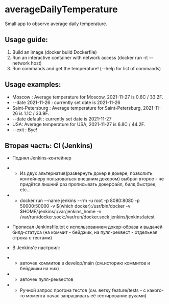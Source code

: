 # averageDailyTemperature

Small app to observe average daily temperature.

## Usage guide:
1. Build an image (docker build Dockerfile)
2. Run an interactive container with network access (docker run -it --network host)
3. Run commands and get the temperature! (--help for list of commands)



## Usage examples:
- Moscow : Average temperature for Moscow, 2021-11-27 is 0.6C / 33.2F.
- --date 2021-11-26 : currently set date is 2021-11-26
- Saint-Petersburg : Average temperature for Saint-Petersburg, 2021-11-26 is 1.1C / 33.9F.
- --date default : currently set date is 2021-11-27
- USA: Average temperature for USA, 2021-11-27 is 6.8C / 44.2F.
- --exit : Bye!

## Вторая часть: CI (Jenkins)
- Поднял Jenkins-контейнер
- - Из двух альтернатив(развернуть докер в докере, позволить контейнеру пользоваться внешним докером) выбрал второе - не придётся лишний раз прописывать докерфайл, билд быстрее, etc...
- - docker run --name jenkins --rm -u root -p 8080:8080 -p 50000:50000 -v $(which docker):/usr/bin/docker -v $HOME/.jenkins/:/var/jenkins_home -v /var/run/docker.sock:/var/run/docker.sock jenkins/jenkins:latest
    
- Прописал Jenkinsfile.txt с использованием докер-образа и выдачей билд-статуса (на коммит - бейджик, на пулл-реквест - отдельная строка с тестами)
- В Jenkins'е настроил:
- - авточек коммитов в develop/main (см.историю коммитов и бейджики на них)
- - авточек пулл-реквестов
- - Ручной запрос прогона тестов (см. ветку feature/tests - с какого-то момента начал запрашивать её тестирование руками)
    
